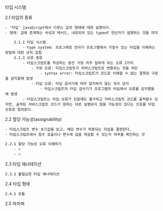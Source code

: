 타입 시스템

2.1 타입의 종류

    - '타입' javaScript에서 다루는 값의 형태에 대한 설명이다.
    - 형태: 값에 존재하는 속성과 메서드, 내장되어 있는 typeof 연산자가 설명하는 것을 의미

        2.1.1 타입 시스템
            - type system: 프로그래밍 언어가 프로그램에서 가질수 있는 타입을 이해하는 방법에 대한 규칙 집합
        2.1.2 오류 종류
            - 타입스크립트를 작성하는 동안 가장 자주 접하게 되는 오류 2가지
                - 구문 오류: 타입스크립트가 자바스크립트로 변환되는 것을 차단
                    - syntax error: 타입스크립트가 코드로 이해할 수 없는 잘못된 구문을 감지할때 발생
                - 타입 오류: 타입 검사기에 따라 일치하지 않는 것이 감지
                    - 타입스크립트의 타입 검사기가 프로그램의 타입에서 오류를 감지했을 때 발생
            - 타입스크립트는 타입 오류가 있음에도 불구하고 자바스크립트 코드를 출력할수 있지만, 출력된 자바스크립트 코드가 원하는 대로 실행되지 않을 가능성이 있다는 신호를 타입 오류로 알려준다.

2.2 할당 가능성(assignability)

    - 타입스크립트 변수 초기값을 읽고, 해당 변수가 허용되는 타입을 결정한다.
    - 타입스크립트에서 함수 호출이나 변수에 값을 제공할 수 있는지 여부를 확인하는 것

    2.2.1 할당 가능성 오류 이해하기
        - ㄴ
        - ㄴ

2.3 타입 애너테이션

    2.3.1 불필요한 타입 애너테이션

2.4 타입 형태

    2.4.1 모듈

2.5 마치며
